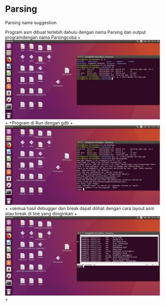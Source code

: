 # Parsing
Parsing name suggestion
  
  Program asm dibuat terlebih dahulu dengan nama Parsing dan output programdengan nama Parsingcoba
 +![](/p1.png)
 +
 +Program di Run dengan gdb
 +![](/p2.png)
 +
 +semua hasil debugger dan break dapat dilihat dengan cara layout asm atau break di line yang diinginkan
 +![](/layout.png)
 +

